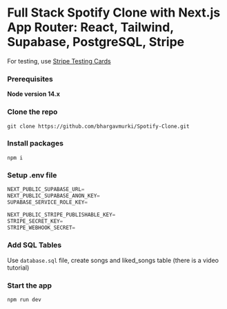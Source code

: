 # Full Stack Spotify Clone with Next.js App Router: React, Tailwind, Supabase, PostgreSQL, Stripe

For testing, use [Stripe Testing Cards](https://stripe.com/docs/testing)

### Prerequisites
**Node version 14.x**

### Clone the repo
```shell
git clone https://github.com/bhargavmurki/Spotify-Clone.git
```

### Install packages
```shell
npm i
```

### Setup .env file
```js
NEXT_PUBLIC_SUPABASE_URL=
NEXT_PUBLIC_SUPABASE_ANON_KEY=
SUPABASE_SERVICE_ROLE_KEY=

NEXT_PUBLIC_STRIPE_PUBLISHABLE_KEY=
STRIPE_SECRET_KEY=
STRIPE_WEBHOOK_SECRET=
```

### Add SQL Tables
Use `database.sql` file, create songs and liked_songs table (there is a video tutorial)

### Start the app
```shell
npm run dev
```
